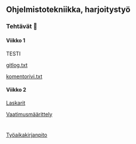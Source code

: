 ## Ohjelmistotekniikka, harjoitystyö

### Tehtävät  :memo:

#### Viikko 1
TESTI

[gitlog.txt](https://github.com/johannaval/ot-harjoitustyo/blob/master/laskarit/viikko1/gitlog.txt)

[komentorivi.txt](https://github.com/johannaval/ot-harjoitustyo/blob/master/laskarit/viikko1/komentorivi.txt)

#### Viikko 2

[Laskarit](https://github.com/johannaval/ot-harjoitustyo/tree/master/laskarit/viikko22)

[Vaatimusmäärittely](https://github.com/johannaval/ot-harjoitustyo/blob/master/dokumentaatio/vaatimusmaarittely.md)


#

[Työaikakirjanpito](https://github.com/johannaval/ot-harjoitustyo/blob/master/dokumentaatio/tyoaikakirjanpito.md)
